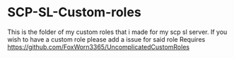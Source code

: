 # SCP-SL-Custom-roles
This is the folder of my custom roles that i made for my scp sl server.
If you wish to have a custom role please add a issue for said role
Requires https://github.com/FoxWorn3365/UncomplicatedCustomRoles
